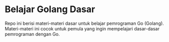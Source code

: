 # Belajar Golang Dasar

Repo ini berisi materi-materi dasar untuk belajar pemrograman Go (Golang). Materi-materi ini cocok untuk pemula yang ingin mempelajari dasar-dasar pemrograman dengan Go.


